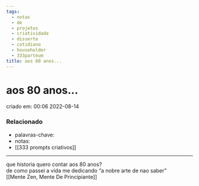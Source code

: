 ```yaml
---
tags:
  - notas
  - de
  - projetos
  - criatividade
  - disserte
  - cotidiano
  - householder
  - 333parteum
title: aos 80 anos...
---
```


# aos 80 anos...

criado em: 00:06 2022-08-14

### Relacionado

- palavras-chave: 
- notas: 
- [[333 prompts criativos]]

---

que historia quero contar aos 80 anos?  
de como passei a vida me dedicando “a nobre arte de nao saber”  
[[Mente Zen, Mente De Principiante]]
